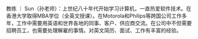 教练 ｜ Sun（孙老师）：上世纪八十年代开始学习计算机，一直热爱软件技术。在香港大学取得MBA学位（全英文授课）。在Motorola和Philips等跨国公司工作多年，工作中需要用英语和世界各地的同事、客户、供应商交流。在公司中不但需要招聘员工，也需要处理解雇的事情。对英文简历、面试、工作有丰富的经验。
